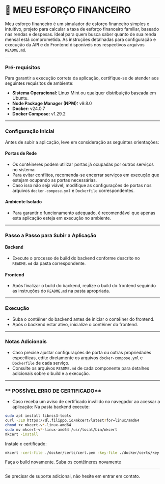 # 📌 MEU ESFORÇO FINANCEIRO


Meu esforço financeiro é um simulador de esforço financeiro simples e intuitivo, projeto para calcular a taxa de esforço financeiro familiar, baseado nas rendas e despesas.
Ideal para quem busca saber quanto de sua renda mensal está comprometida.
As instruções detalhadas para configuração e execução da API e do Frontend disponíveis nos respectivos arquivos `README.md`.

---

### **Pré-requisitos**
Para garantir a execução correta da aplicação, certifique-se de atender aos seguintes requisitos de ambiente:

- **Sistema Operacional:** Linux Mint ou qualquer distribuição baseada em Ubuntu.
- **Node Package Manager (NPM):** v9.8.0
- **Docker:** v24.0.7
- **Docker Compose:** v1.29.2

---

### **Configuração Inicial**
Antes de subir a aplicação, leve em consideração as seguintes orientações:

#### **Portas de Rede**
- Os contêineres podem utilizar portas já ocupadas por outros serviços no sistema.  
- Para evitar conflitos, recomenda-se encerrar serviços em execução que estejam ocupando as portas necessárias.  
- Caso isso não seja viável, modifique as configurações de portas nos arquivos `docker-compose.yml` e `Dockerfile` correspondentes.

#### **Ambiente Isolado**
- Para garantir o funcionamento adequado, é recomendável que apenas esta aplicação esteja em execução no ambiente.

---

### **Passo a Passo para Subir a Aplicação**

#### **Backend**
- Execute o processo de build do backend conforme descrito no `README.md` da pasta correspondente.

#### **Frontend**
- Após finalizar o build do backend, realize o build do frontend seguindo as instruções do `README.md` na pasta apropriada.

---

### **Execução**
- Suba o contêiner do backend antes de iniciar o contêiner do frontend.  
- Após o backend estar ativo, inicialize o contêiner do frontend.

---

### **Notas Adicionais**
- Caso precise ajustar configurações de porta ou outras propriedades específicas, edite diretamente os arquivos `docker-compose.yml` e `Dockerfile` de cada serviço.  
- Consulte os arquivos `README.md` de cada componente para detalhes adicionais sobre o build e a execução.

---

### ** POSSÍVEL ERRO DE CERTIFICADO**
- Caso receba um aviso de certificado inválido no navegador ao acessar a aplicação:
Na pasta backend execute:

```bash
sudo apt install libnss3-tools
curl -JLO https://dl.filippo.io/mkcert/latest?for=linux/amd64
chmod +x mkcert-v*-linux-amd64
sudo mv mkcert-v*-linux-amd64 /usr/local/bin/mkcert
mkcert -install
```

Instale o certificado:

```bash
mkcert -cert-file ./docker/certs/cert.pem -key-file ./docker/certs/key.pem "api-meu-esforco-financeiro.docker.dev" "app-meu-esforco-financeiro.docker.dev"
```

Faça o build novamente.
Suba os contêineres novamente

---

Se precisar de suporte adicional, não hesite em entrar em contato.
